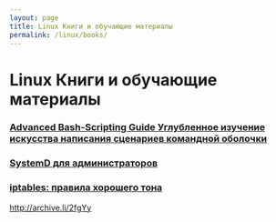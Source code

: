 ```yaml
---
layout: page
title: Linux Книги и обучающие материалы
permalink: /linux/books/
---
```


# Linux Книги и обучающие материалы


### [Advanced Bash-Scripting Guide Углубленное изучение искусства написания сценариев командной оболочки](/linux/books/advanced-bash-scripting-guide/)

### [SystemD для администраторов](http://files.sysadm.ru/linux/books/systemd-for-administrators.pdf)

### [iptables: правила хорошего тона](http://files.sysadm.ru/linux/books/iptables.pdf)


http://archive.li/2fgYy
